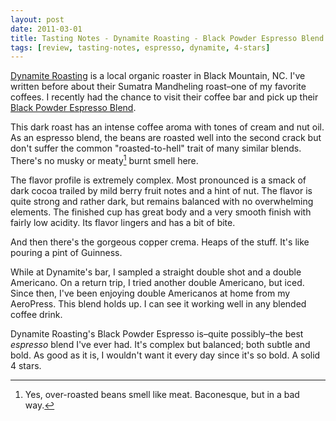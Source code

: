 ```yaml
---
layout: post
date: 2011-03-01
title: Tasting Notes - Dynamite Roasting - Black Powder Espresso Blend
tags: [review, tasting-notes, espresso, dynamite, 4-stars]
---
```

[Dynamite Roasting][1] is a local organic roaster in Black Mountain, NC. I've written before about their Sumatra Mandheling roast–one of my favorite coffees. I recently had the chance to visit their coffee bar and pick up their [Black Powder Espresso Blend][2].

This dark roast has an intense coffee aroma with tones of cream and nut oil. As an espresso blend, the beans are roasted well into the second crack but don't suffer the common "roasted-to-hell" trait of many similar blends. There's no musky or meaty[^1] burnt smell here.

The flavor profile is extremely complex. Most pronounced is a smack of dark cocoa trailed by mild berry fruit notes and a hint of nut. The flavor is quite strong and rather dark, but remains balanced with no overwhelming elements. The finished cup has great body and a very smooth finish with fairly low acidity. Its flavor lingers and has a bit of bite.

And then there's the gorgeous copper crema. Heaps of the stuff. It's like pouring a pint of Guinness.

While at Dynamite's bar, I sampled a straight double shot and a double Americano. On a return trip, I tried another double Americano, but iced. Since then, I've been enjoying double Americanos at home from my AeroPress. This blend holds up. I can see it working well in any blended coffee drink.

Dynamite Roasting's Black Powder Espresso is–quite possibly–the best _espresso_ blend I've ever had. It's complex but balanced; both subtle and bold. As good as it is, I wouldn't want it every day since it's so bold. A solid 4 stars.

[1]: http://www.dynamiteroasting.com/
[2]: http://www.dynamiteroasting.com/onlinestore.html

[^1]: Yes, over-roasted beans smell like meat. Baconesque, but in a bad way.
